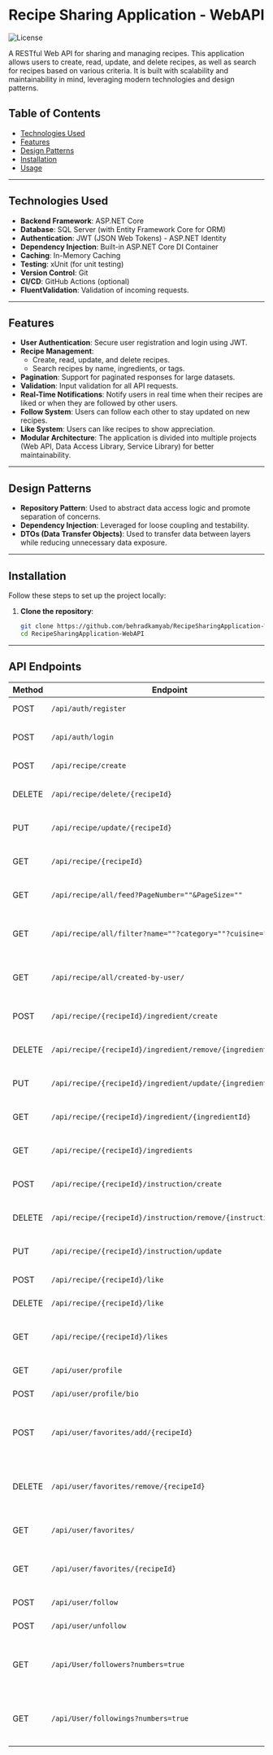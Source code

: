 ﻿# Recipe Sharing Application - WebAPI

![License](https://img.shields.io/badge/license-MIT-blue.svg)

A RESTful Web API for sharing and managing recipes. This application allows users to create, read, update, and delete recipes, as well as search for recipes based on various criteria. It is built with scalability and maintainability in mind, leveraging modern technologies and design patterns.

## Table of Contents

- [Technologies Used](#technologies-used)
- [Features](#features)
- [Design Patterns](#design-patterns)
- [Installation](#installation)
- [Usage](#usage)

---

## Technologies Used

- **Backend Framework**: ASP.NET Core
- **Database**: SQL Server (with Entity Framework Core for ORM)
- **Authentication**: JWT (JSON Web Tokens) - ASP.NET Identity
- **Dependency Injection**: Built-in ASP.NET Core DI Container
- **Caching**: In-Memory Caching
- **Testing**: xUnit (for unit testing)
- **Version Control**: Git
- **CI/CD**: GitHub Actions (optional)
- **FluentValidation**: Validation of incoming requests.

---

## Features

- **User Authentication**: Secure user registration and login using JWT.
- **Recipe Management**:
  - Create, read, update, and delete recipes.
  - Search recipes by name, ingredients, or tags.
- **Pagination**: Support for paginated responses for large datasets.
- **Validation**: Input validation for all API requests.
- **Real-Time Notifications**: Notify users in real time when their recipes are liked or when they are followed by other users.
- **Follow System**: Users can follow each other to stay updated on new recipes.
- **Like System**: Users can like recipes to show appreciation.
- **Modular Architecture**: The application is divided into multiple projects (Web API, Data Access Library, Service Library) for better maintainability.
---

## Design Patterns

- **Repository Pattern**: Used to abstract data access logic and promote separation of concerns.
- **Dependency Injection**: Leveraged for loose coupling and testability.
- **DTOs (Data Transfer Objects)**: Used to transfer data between layers while reducing unnecessary data exposure.
---

## Installation

Follow these steps to set up the project locally:

1. **Clone the repository**:
   ```bash
   git clone https://github.com/behradkamyab/RecipeSharingApplication-WebAPI.git
   cd RecipeSharingApplication-WebAPI
---
## API Endpoints

| Method | Endpoint                                                    | Description                                       |
|--------|-------------------------------------------------------------|---------------------------------------------------|
| POST   | `/api/auth/register`                                        | Register a new user.                              |
| POST   | `/api/auth/login`                                           | Log in and receive a JWT token.                   |
| POST   | `/api/recipe/create`                                        | Create new recipe                                 |
| DELETE | `/api/recipe/delete/{recipeId}`                             | delete a recipe by ID.                            |
| PUT    | `/api/recipe/update/{recipeId}`                             | Update an existing recipe.                        |
| GET    | `/api/recipe/{recipeId}`                                    | Get an existing recipe.                           |
| GET    | `/api/recipe/all/feed?PageNumber=""&PageSize=""`            | Get All recipes (paginated)                       |
| GET    | `/api/recipe/all/filter?name=""?category=""?cuisine=""`     | Search recipes by name or ingredients.            |
| GET    | `/api/recipe/all/created-by-user/`                          | Get all recipes created by user                   |
| POST   | `/api/recipe/{recipeId}/ingredient/create`                  | create ingredient for a recipe                    |
| DELETE | `/api/recipe/{recipeId}/ingredient/remove/{ingredientId}`   | Delete ingredient for a recipe                    |
| PUT    | `/api/recipe/{recipeId}/ingredient/update/{ingredientId}`   | Update ingredient for a recipe                    |
| GET    | `/api/recipe/{recipeId}/ingredient/{ingredientId}`          | Get ingredient for a recipe                       |
| GET    | `/api/recipe/{recipeId}/ingredients`                        | Get all ingredients for a recipe                  |
| POST   | `/api/recipe/{recipeId}/instruction/create`                 | Create instruction for a recipe                   |
| DELETE | `/api/recipe/{recipeId}/instruction/remove/{instructionId}` | Delete instruction for a recipe                   |
| PUT    | `/api/recipe/{recipeId}/instruction/update`                 | Update instruction for a recipe                   |
| POST   | `/api/recipe/{recipeId}/like`                               | Like a recipe                                     |
| DELETE | `/api/recipe/{recipeId}/like`                               | Delete Like for a recipe                          |
| GET    | `/api/recipe/{recipeId}/likes`                              | Get all numbers of likes for a recipe             |
| GET    | `/api/user/profile `                                        | Get user profile                                  |
| POST   | `/api/user/profile/bio`                                     | Change user bio                                   |
| POST   | `/api/user/favorites/add/{recipeId}`                        | Add a recipe to user favorites list               |
| DELETE | `/api/user/favorites/remove/{recipeId}`                     | Remove a recipe to user favorites list            |
| GET    | `/api/user/favorites/`                                      | Get all user favorite recipes                     |
| GET    | `/api/user/favorites/{recipeId}`                            | Get one user favorite recipes                     |
| POST   | `/api/user/follow`                                          | Follow a user                                     |
| POST   | `/api/user/unfollow`                                        | Unfollow a user                                   |
| GET    | `/api/User/followers?numbers=true`                          | Get all followers for a user (number of followers)|
| GET    | `/api/User/followings?numbers=true`                         | Get followings for a user (number of followings) |

